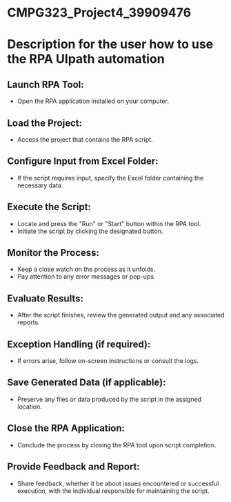 # CMPG323_Project4_39909476
# Description for the user how to use the RPA UIpath automation
## Launch RPA Tool:
- Open the RPA application installed on your computer.
## Load the Project:
- Access the project that contains the RPA script.
## Configure Input from Excel Folder:
- If the script requires input, specify the Excel folder containing the necessary data.
## Execute the Script:
- Locate and press the "Run" or "Start" button within the RPA tool.
- Initiate the script by clicking the designated button.
## Monitor the Process:
- Keep a close watch on the process as it unfolds.
- Pay attention to any error messages or pop-ups.
## Evaluate Results:
- After the script finishes, review the generated output and any associated reports.
## Exception Handling (if required):
- If errors arise, follow on-screen instructions or consult the logs.
## Save Generated Data (if applicable):
- Preserve any files or data produced by the script in the assigned location.
## Close the RPA Application:
- Conclude the process by closing the RPA tool upon script completion.
## Provide Feedback and Report:
- Share feedback, whether it be about issues encountered or successful execution, with the individual responsible for maintaining the script.
